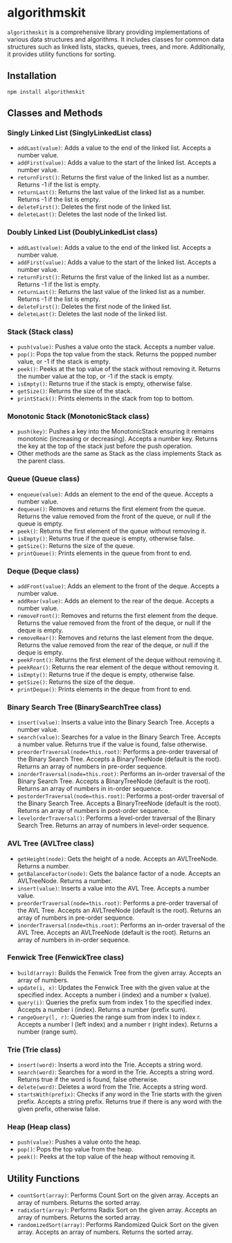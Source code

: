 # algorithmskit

`algorithmskit` is a comprehensive library providing implementations of various data structures and algorithms. It includes classes for common data structures such as linked lists, stacks, queues, trees, and more. Additionally, it provides utility functions for sorting.

## Installation

```
npm install algorithmskit
```

## Classes and Methods

### Singly Linked List (SinglyLinkedList class)
- `addLast(value)`: Adds a value to the end of the linked list. Accepts a number value.
- `addFirst(value)`: Adds a value to the start of the linked list. Accepts a number value.
- `returnFirst()`: Returns the first value of the linked list as a number. Returns -1 if the list is empty.
- `returnLast()`: Returns the last value of the linked list as a number. Returns -1 if the list is empty.
- `deleteFirst()`: Deletes the first node of the linked list.
- `deleteLast()`: Deletes the last node of the linked list.

### Doubly Linked List (DoublyLinkedList class)
- `addLast(value)`: Adds a value to the end of the linked list. Accepts a number value.
- `addFirst(value)`: Adds a value to the start of the linked list. Accepts a number value.
- `returnFirst()`: Returns the first value of the linked list as a number. Returns -1 if the list is empty.
- `returnLast()`: Returns the last value of the linked list as a number. Returns -1 if the list is empty.
- `deleteFirst()`: Deletes the first node of the linked list.
- `deleteLast()`: Deletes the last node of the linked list.

### Stack (Stack class)
- `push(value)`: Pushes a value onto the stack. Accepts a number value.
- `pop()`: Pops the top value from the stack. Returns the popped number value, or -1 if the stack is empty.
- `peek()`: Peeks at the top value of the stack without removing it. Returns the number value at the top, or -1 if the stack is empty.
- `isEmpty()`: Returns true if the stack is empty, otherwise false.
- `getSize()`: Returns the size of the stack.
- `printStack()`: Prints elements in the stack from top to bottom.

### Monotonic Stack (MonotonicStack class)
- `push(key)`: Pushes a key into the MonotonicStack ensuring it remains monotonic (increasing or decreasing). Accepts a number key. Returns the key at the top of the stack just before the push operation.
- Other methods are the same as Stack as the class implements Stack as the parent class.

### Queue (Queue class)
- `enqueue(value)`: Adds an element to the end of the queue. Accepts a number value.
- `dequeue()`: Removes and returns the first element from the queue. Returns the value removed from the front of the queue, or null if the queue is empty.
- `peek()`: Returns the first element of the queue without removing it.
- `isEmpty()`: Returns true if the queue is empty, otherwise false.
- `getSize()`: Returns the size of the queue.
- `printQueue()`: Prints elements in the queue from front to end.

### Deque (Deque class)
- `addFront(value)`: Adds an element to the front of the deque. Accepts a number value.
- `addRear(value)`: Adds an element to the rear of the deque. Accepts a number value.
- `removeFront()`: Removes and returns the first element from the deque. Returns the value removed from the front of the deque, or null if the deque is empty.
- `removeRear()`: Removes and returns the last element from the deque. Returns the value removed from the rear of the deque, or null if the deque is empty.
- `peekFront()`: Returns the first element of the deque without removing it.
- `peekRear()`: Returns the rear element of the deque without removing it.
- `isEmpty()`: Returns true if the deque is empty, otherwise false.
- `getSize()`: Returns the size of the deque.
- `printDeque()`: Prints elements in the deque from front to end.

### Binary Search Tree (BinarySearchTree class)
- `insert(value)`: Inserts a value into the Binary Search Tree. Accepts a number value.
- `search(value)`: Searches for a value in the Binary Search Tree. Accepts a number value. Returns true if the value is found, false otherwise.
- `preorderTraversal(node=this.root)`: Performs a pre-order traversal of the Binary Search Tree. Accepts a BinaryTreeNode (default is the root). Returns an array of numbers in pre-order sequence.
- `inorderTraversal(node=this.root)`: Performs an in-order traversal of the Binary Search Tree. Accepts a BinaryTreeNode (default is the root). Returns an array of numbers in in-order sequence.
- `postorderTraversal(node=this.root)`: Performs a post-order traversal of the Binary Search Tree. Accepts a BinaryTreeNode (default is the root). Returns an array of numbers in post-order sequence.
- `levelorderTraversal()`: Performs a level-order traversal of the Binary Search Tree. Returns an array of numbers in level-order sequence.

### AVL Tree (AVLTree class)
- `getHeight(node)`: Gets the height of a node. Accepts an AVLTreeNode. Returns a number.
- `getBalanceFactor(node)`: Gets the balance factor of a node. Accepts an AVLTreeNode. Returns a number.
- `insert(value)`: Inserts a value into the AVL Tree. Accepts a number value.
- `preorderTraversal(node=this.root)`: Performs a pre-order traversal of the AVL Tree. Accepts an AVLTreeNode (default is the root). Returns an array of numbers in pre-order sequence.
- `inorderTraversal(node=this.root)`: Performs an in-order traversal of the AVL Tree. Accepts an AVLTreeNode (default is the root). Returns an array of numbers in in-order sequence.

### Fenwick Tree (FenwickTree class)
- `build(array)`: Builds the Fenwick Tree from the given array. Accepts an array of numbers.
- `update(i, x)`: Updates the Fenwick Tree with the given value at the specified index. Accepts a number i (index) and a number x (value).
- `query(i)`: Queries the prefix sum from index 1 to the specified index. Accepts a number i (index). Returns a number (prefix sum).
- `rangeQuery(l, r)`: Queries the range sum from index l to index r. Accepts a number l (left index) and a number r (right index). Returns a number (range sum).

### Trie (Trie class)
- `insert(word)`: Inserts a word into the Trie. Accepts a string word.
- `search(word)`: Searches for a word in the Trie. Accepts a string word. Returns true if the word is found, false otherwise.
- `delete(word)`: Deletes a word from the Trie. Accepts a string word.
- `startsWith(prefix)`: Checks if any word in the Trie starts with the given prefix. Accepts a string prefix. Returns true if there is any word with the given prefix, otherwise false.

### Heap (Heap class)
- `push(value)`: Pushes a value onto the heap.
- `pop()`: Pops the top value from the heap.
- `peek()`: Peeks at the top value of the heap without removing it.

## Utility Functions
- `countSort(array)`: Performs Count Sort on the given array. Accepts an array of numbers. Returns the sorted array.
- `radixSort(array)`: Performs Radix Sort on the given array. Accepts an array of numbers. Returns the sorted array.
- `randomizedSort(array)`: Performs Randomized Quick Sort on the given array. Accepts an array of numbers. Returns the sorted array.
